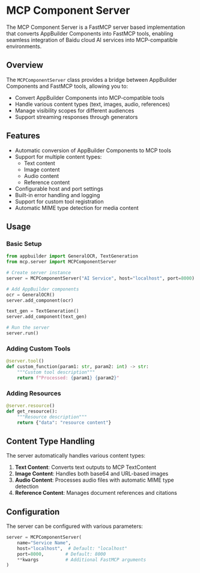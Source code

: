 # MCP Component Server

The MCP Component Server is a FastMCP server based implementation that converts AppBuilder Components into FastMCP tools, enabling seamless integration of Baidu cloud AI services into MCP-compatible environments.

## Overview

The `MCPComponentServer` class provides a bridge between AppBuilder Components and FastMCP tools, allowing you to:
- Convert AppBuilder Components into MCP-compatible tools
- Handle various content types (text, images, audio, references)
- Manage visibility scopes for different audiences
- Support streaming responses through generators

## Features

- Automatic conversion of AppBuilder Components to MCP tools
- Support for multiple content types:
  - Text content
  - Image content
  - Audio content
  - Reference content
- Configurable host and port settings
- Built-in error handling and logging
- Support for custom tool registration
- Automatic MIME type detection for media content

## Usage

### Basic Setup

```python
from appbuilder import GeneralOCR, TextGeneration
from mcp.server import MCPComponentServer

# Create server instance
server = MCPComponentServer("AI Service", host="localhost", port=8000)

# Add AppBuilder components
ocr = GeneralOCR()
server.add_component(ocr)

text_gen = TextGeneration()
server.add_component(text_gen)

# Run the server
server.run()
```

### Adding Custom Tools

```python
@server.tool()
def custom_function(param1: str, param2: int) -> str:
    """Custom tool description"""
    return f"Processed: {param1} {param2}"
```

### Adding Resources

```python
@server.resource()
def get_resource():
    """Resource description"""
    return {"data": "resource content"}
```

## Content Type Handling

The server automatically handles various content types:

1. **Text Content**: Converts text outputs to MCP TextContent
2. **Image Content**: Handles both base64 and URL-based images
3. **Audio Content**: Processes audio files with automatic MIME type detection
4. **Reference Content**: Manages document references and citations


## Configuration

The server can be configured with various parameters:

```python
server = MCPComponentServer(
    name="Service Name",
    host="localhost",  # Default: "localhost"
    port=8000,        # Default: 8000
    **kwargs          # Additional FastMCP arguments
)
```
